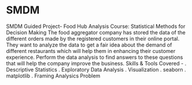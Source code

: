 # SMDM
SMDM Guided Project- Food Hub Analysis
Course: Statistical Methods for Decision Making
The food aggregator company has stored the data of the different orders made by the registered customers in their online portal. They want to analyze the data to get a fair idea about the demand of different restaurants which will help them in enhancing their customer experience. Perform the data analysis to find answers to these questions that will help the company improve the business.
Skills & Tools Covered - 
. Descriptive Statistics
. Exploratory Data Analysis
. Visualization
. seaborn
. matplotlib
. Framing Analysics Problem

